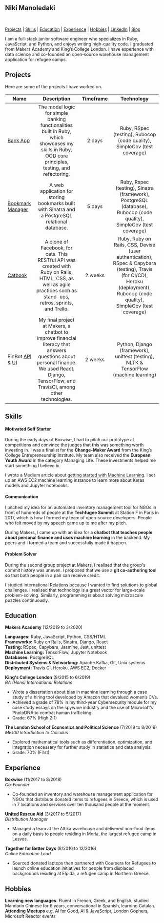 ## Niki Manoledaki

<a href="https://sourcerer.io/nikimanoledaki"><img src="https://img.shields.io/badge/Ruby-346%20commits-orange.svg" alt=""></a>
<a href="https://sourcerer.io/nikimanoledaki"><img src="https://img.shields.io/badge/JavaScript-191%20commits-orange.svg" alt=""></a>
<a href="https://sourcerer.io/nikimanoledaki"><img src="https://img.shields.io/badge/CSS-161%20commits-orange.svg" alt=""></a> 
<a href="https://sourcerer.io/nikimanoledaki"><img src="https://img.shields.io/badge/Python-74%20commits-orange.svg" alt=""></a>

[Projects](#projects) | [Skills](#skills) | [Education](#education) | [Experience](#experience) | [Hobbies](#hobbies) | [LinkedIn](https://www.linkedin.com/in/niki-manoledaki-9b505111b/) | [Blog](https://medium.com/@niki.manoledaki)

I am a full-stack junior software engineer who specializes in Ruby, JavaScript, and Python, and enjoys writing high-quality code. I graduated from Makers Academy and King’s College London. I have experience with data science and co-founded an open-source warehouse management application for refugee camps.

## Projects
Here are some of the projects I have worked on.

| Name                                                                                                        |                                                                                          Description                                                                                          | Timeframe |                                                                                   Technology                                                                                   |
| ----------------------------------------------------------------------------------------------------------- | :-------------------------------------------------------------------------------------------------------------------------------------------------------------------------------------------: | :-------: | :----------------------------------------------------------------------------------------------------------------------------------------------------------------------------: |
| [Bank App](https://github.com/nikimanoledaki/bank)                                                          |                      The model logic for simple banking functionalities built in Ruby, which showcases my skills in Ruby, OOD core principles, testing, and refactoring.                      |  2 days   |                                                    Ruby, RSpec (testing), Rubocop (code quality), SimpleCov (test coverage)                                                    |
| [Bookmark Manager](https://github.com/nikimanoledaki/bookmark_manager)                                      |                                               A web application for storing bookmarks built with Sinatra and a PostgreSQL relational database.                                                |  5 days   |                              Ruby, Rspec (testing), Sinatra (framework), PostgreSQL (database), Rubocop (code quality), SimpleCov (test coverage)                              |
| [Catbook](https://github.com/nikimanoledaki/acebook-catbook-inc)                                            |             A clone of Facebook, for cats. This RESTful API was created with Ruby on Rails, HTML, CSS, as well as agile practices such as stand-ups, retros, sprints, and Trello.             |  2 weeks  | Ruby, Ruby on Rails, CSS, Devise (user authentication), RSpec & Capybara (testing), Travis (for CI/CD), Heroku (deployment), Rubocop (code quality), SimpleCov (test coverage) |
| FinBot [API](https://github.com/nikimanoledaki/finbot-api) & [UI](https://github.com/nikimanoledaki/finbot) | My final project at Makers, a chatbot to improve financial literacy that answers questions about personal finance. We used React, Django, TensorFlow, and TravisCI, among other technologies. |  2 weeks  |                                              Python, Django (framework), unittest (testing), NLTK & TensorFlow (machine learning)                                              |

## Skills

#### Motivated Self Starter
During the early days of Boxwise, I had to pitch our prototype at competitions and convince the judges that this was something worth investing in. I was a finalist for the **Change-Maker Award** from the King’s College Entrepreneurship Institute. My team also received the **European Youth Award** in the category Managing Life. These investments helped me start something I believe in.

I wrote a Medium article about [getting started with Machine Learning](https://medium.com/analytics-vidhya/machine-learning-for-beginners-84c23e090b18). I set up an AWS EC2 machine learning instance to learn more about Keras models and Jupyter notebooks.

#### Communication

I pitched my idea for an automated inventory management tool for NGOs in front of hundreds of people at the **Techfugee Summit** at Station F in Paris in 2017, which is how I formed my team of open-source developers. People who felt moved by my speech came up to me after my pitch.

During Makers, I came up with an idea for a **chatbot that teaches people about personal finance and uses machine learning** in the backend. My peers and I formed a team and successfully made it happen.
  
#### Problem Solver

During the second group project at Makers, I realised that the group's commit history was uneven. I proposed that we use a **git co-authoring tool** so that both people in a pair can receive credit.

I studied International Relations because I wanted to find solutions to global challenges. I realised that technology is a great vector for large-scale problem-solving. Similarly, programming is about solving microscale puzzles continuously.

## Education

**Makers Academy** (12/2019 to 3/2020)

**Languages:** Ruby, JavaScript, Python, CSS/HTML </br>
**Frameworks:** Ruby on Rails, Sinatra, Django, React</br>
**Testing:** RSpec, Capybara, Jasmine, Jest, unittest</br>
**Machine Learning:** TensorFlow, Jupyter Notebook</br>
**Databases:** PostgreSQL</br>
**Distributed Systems & Networking:** Apache Kafka, Git, Unix systems</br>
**Deployment:** Travis CI, Heroku, AWS EC2, Docker

**King's College London** (9/2015 to 6/2019) </br>
_BA (Hons) International Relations_

- Wrote a dissertation about bias in machine learning through a case study of a hiring tool developed by Amazon that devalued women’s CVs.
- Achieved a grade of 78% in my third-year Cybersecurity module for my case study essays on the spyware industry and the use of Microsoft’s PhotoDNA to combat human trafficking.
- Grade: 67% (High 2:1)

**The London School of Economics and Political Science** (7/2019 to 8/2019) </br>
_ME100 Introduction to Calculus_

- Explored mathematical tools such as differentiation, optimization, and integration necessary for further study in statistics and data analysis.
- Grade: 70% (First)

## Experience

**Boxwise** (11/2017 to 8/2018)  
_Co-Founder_

- Co-founded an inventory and warehouse management application for NGOs that distribute donated items to refugees in Greece, which is used in 7 locations and services over ten thousand people at the moment.

**United Rescue Aid** (3/2017 to 5/2017)  
_Distribution Manager_

- Managed a team at the Attika warehouse and delivered non-food items on a daily basis to people residing in Moria, the largest refugee camp in Lesvos.

**Together for Better Days** (8/2016 to 12/2016)  
_Online Education Lead_

- Sourced donated laptops then partnered with Coursera for Refugees to launch online education initiatives for people from displaced backgrounds residing at Elpida, a refugee camp in Northern Greece.

## Hobbies

**Learning new languages.** Fluent in French, Greek, and English, studied Mandarin Chinese for 6 years, conversational in Spanish, learning Catalan.</br>
**Attending Meetups** e.g. AI for Good, AI & JavaScript, London Gophers, Microsoft Reactor events
